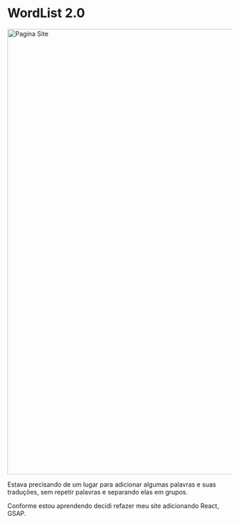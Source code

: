 # WordList 2.0

<img src="https://user-images.githubusercontent.com/88716893/147798199-0b6bada8-4271-4291-95b5-78113fa52bf3.jpg" alt="Pagina Site" style="width:1000px;">

Estava precisando de um lugar para adicionar algumas palavras e suas traduções, sem repetir palavras e separando elas em grupos.

Conforme estou aprendendo decidi refazer meu site adicionando React, GSAP.




